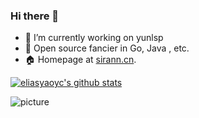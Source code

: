 ### Hi there 👋

<!--[![Top Langs](https://github-readme-stats.vercel.app/api/top-langs/?username=eliasyaoyc&hide=html)](https://github.com/anuraghazra/github-readme-stats)-->

- 🔭 I’m currently working on yunlsp
- 🌱 Open source fancier in Go, Java , etc.
- 🏠 Homepage at [sirann.cn](http://www.sirann.cn/).

[![eliasyaoyc's github stats](https://github-readme-stats.vercel.app/api?username=eliasyaoyc)](https://github.com/eliasyaoyc)

![picture](https://raw.githubusercontent.com/saadeghi/saadeghi/master/dino.gif)

<!--
**eliasyaoyc/eliasyaoyc** is a ✨ _special_ ✨ repository because its `README.md` (this file) appears on your GitHub profile.

Here are some ideas to get you started:

- 🔭 I’m currently working on ...
- 🌱 I’m currently learning ...
- 👯 I’m looking to collaborate on ...
- 🤔 I’m looking for help with ...
- 💬 Ask me about ...
- 📫 How to reach me: ...
- 😄 Pronouns: ...
- ⚡ Fun fact: ...
-->
